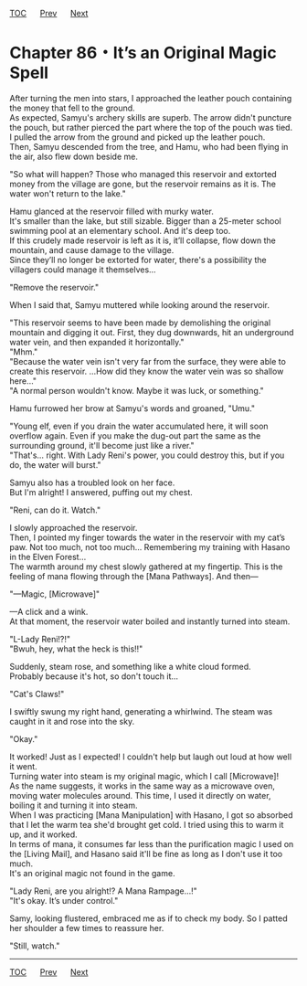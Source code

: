 [TOC](../readme.md)&nbsp;&nbsp;&nbsp;&nbsp;&nbsp;&nbsp;[Prev](Section_0085.md)&nbsp;&nbsp;&nbsp;&nbsp;&nbsp;&nbsp;[Next](Section_0087.md)



# Chapter 86・It’s an Original Magic Spell

After turning the men into stars, I approached the leather pouch
containing the money that fell to the ground.  
As expected, Samyu's archery skills are superb. The arrow didn't
puncture the pouch, but rather pierced the part where the top of the
pouch was tied.  
I pulled the arrow from the ground and picked up the leather pouch.  
Then, Samyu descended from the tree, and Hamu, who had been flying in
the air, also flew down beside me.  
  
"So what will happen? Those who managed this reservoir and extorted
money from the village are gone, but the reservoir remains as it is. The
water won't return to the lake."  
  
Hamu glanced at the reservoir filled with murky water.  
It's smaller than the lake, but still sizable. Bigger than a 25-meter
school swimming pool at an elementary school. And it's deep too.  
If this crudely made reservoir is left as it is, it’ll collapse, flow
down the mountain, and cause damage to the village.  
Since they’ll no longer be extorted for water, there's a possibility the
villagers could manage it themselves…  
  
"Remove the reservoir."  
  
When I said that, Samyu muttered while looking around the reservoir.  
  
"This reservoir seems to have been made by demolishing the original
mountain and digging it out. First, they dug downwards, hit an
underground water vein, and then expanded it horizontally."  
"Mhm."  
"Because the water vein isn't very far from the surface, they were able
to create this reservoir. …How did they know the water vein was so
shallow here…"  
"A normal person wouldn't know. Maybe it was luck, or something."  
  
Hamu furrowed her brow at Samyu's words and groaned, "Umu."  
  
"Young elf, even if you drain the water accumulated here, it will soon
overflow again. Even if you make the dug-out part the same as the
surrounding ground, it'll become just like a river."  
"That's… right. With Lady Reni's power, you could destroy this, but if
you do, the water will burst."  
  
Samyu also has a troubled look on her face.  
But I'm alright! I answered, puffing out my chest.  
  
"Reni, can do it. Watch."  
  
I slowly approached the reservoir.  
Then, I pointed my finger towards the water in the reservoir with my
cat’s paw. Not too much, not too much… Remembering my training with
Hasano in the Elven Forest…  
The warmth around my chest slowly gathered at my fingertip. This is the
feeling of mana flowing through the \[Mana Pathways\]. And then—  
  
"—Magic, \[Microwave\]"  
  
—A click and a wink.  
At that moment, the reservoir water boiled and instantly turned into
steam.  
  
"L-Lady Reni!?!"  
"Bwuh, hey, what the heck is this!!"  
  
Suddenly, steam rose, and something like a white cloud formed.  
Probably because it's hot, so don't touch it…  
  
"Cat's Claws!"  
  
I swiftly swung my right hand, generating a whirlwind. The steam was
caught in it and rose into the sky.  
  
"Okay."  
  
It worked! Just as I expected! I couldn't help but laugh out loud at how
well it went.  
Turning water into steam is my original magic, which I call
\[Microwave\]!  
As the name suggests, it works in the same way as a microwave oven,
moving water molecules around. This time, I used it directly on water,
boiling it and turning it into steam.  
When I was practicing \[Mana Manipulation\] with Hasano, I got so
absorbed that I let the warm tea she'd brought get cold. I tried using
this to warm it up, and it worked.  
In terms of mana, it consumes far less than the purification magic I
used on the \[Living Mail\], and Hasano said it'll be fine as long as I
don't use it too much.  
It's an original magic not found in the game.  
  
"Lady Reni, are you alright!? A Mana Rampage…!"  
"It's okay. It’s under control."  
  
Samy, looking flustered, embraced me as if to check my body. So I patted
her shoulder a few times to reassure her.  
  
"Still, watch."  
  
  


---
[TOC](../readme.md)&nbsp;&nbsp;&nbsp;&nbsp;&nbsp;&nbsp;[Prev](Section_0085.md)&nbsp;&nbsp;&nbsp;&nbsp;&nbsp;&nbsp;[Next](Section_0087.md)

